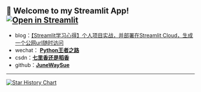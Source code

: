 ## 🎉 Welcome to my Streamlit App!           [![Open in Streamlit][share_badge]][share_link]

[share_badge]: https://static.streamlit.io/badges/streamlit_badge_black_white.svg
[share_link]: https://share.streamlit.io/junewaysue/my_streamlit_app/my_streamlit.py

- blog：[【Streamlit学习心得】个人项目实战，并部署在Streamlit Cloud，生成一个公网url随时访问](https://blog.csdn.net/sinat_39629323/article/details/121281071?spm=1001.2014.3001.5501)
- wechat： **[Python王者之路](https://user-images.githubusercontent.com/45711125/234814025-af439d36-d595-434d-bb51-e138b0c7738d.jpg)**
- csdn：**[七里香还是稻香](https://blog.csdn.net/sinat_39629323)**
- github：**[JuneWaySue](https://github.com/JuneWaySue)**

---

<a href="https://star-history.com/#JuneWaySue/my_streamlit_app&Date">
 <picture>
   <source media="(prefers-color-scheme: dark)" srcset="https://api.star-history.com/svg?repos=JuneWaySue/my_streamlit_app&type=Date&theme=dark" />
   <source media="(prefers-color-scheme: light)" srcset="https://api.star-history.com/svg?repos=JuneWaySue/my_streamlit_app&type=Date" />
   <img alt="Star History Chart" src="https://avatars.githubusercontent.com/u/45711125?v=4" />
 </picture>
</a>